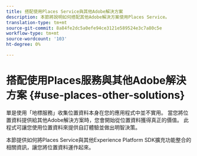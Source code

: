 ```yaml
---
title: 搭配使用Places Service與其他Adobe解決方案
description: 本節將說明如何搭配其他Adobe解決方案使用Places Service。
translation-type: tm+mt
source-git-commit: 8a84fe2dc5a0efe94ce3121e589524e3c7a80c5e
workflow-type: tm+mt
source-wordcount: '103'
ht-degree: 0%

---
```



# 搭配使用Places服務與其他Adobe解決方案 {#use-places-other-solutions}

單是使用「地標服務」收集位置資料本身在您的應用程式中並不實用。 當您將位置資料提供給其他Adobe解決方案時，您會開始從位置資料獲得真正的價值。 此程式可讓您使用位置資料來提供自訂體驗並做出明智決策。

本節提供如何將Places Service與其他Experience Platform SDK擴充功能整合的相關資訊，讓您將位置資料運作起來。